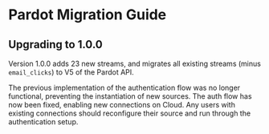 # Pardot Migration Guide

## Upgrading to 1.0.0

Version 1.0.0 adds 23 new streams, and migrates all existing streams (minus `email_clicks`) to V5 of the Pardot API.

The previous implementation of the authentication flow was no longer functional, preventing the instantiation of new sources.
The auth flow has now been fixed, enabling new connections on Cloud. Any users with existing connections should reconfigure their source and run through the authentication setup.
